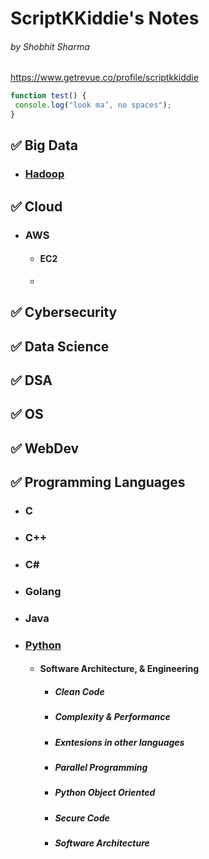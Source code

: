 # ScriptKKiddie's Notes
###### by Shobhit Sharma

https://www.getrevue.co/profile/scriptkkiddie

```javascript
function test() {
 console.log("look ma’, no spaces");
}
```

## :white_check_mark: Big Data
   * ### [Hadoop](Hadoop.MD)
## :white_check_mark: Cloud
   * ### AWS
     * #### EC2
     * 
## :white_check_mark: Cybersecurity
## :white_check_mark: Data Science
## :white_check_mark: DSA
## :white_check_mark: OS
## :white_check_mark: WebDev
## :white_check_mark: Programming Languages
   * ### C
   * ### C++
   * ### C#
   * ### Golang
   * ### Java
   * ### [Python](Programming%20Languages/Python/Python.MD)
     * #### Software Architecture, & Engineering
       * ##### Clean Code
       * ##### Complexity & Performance
       * ##### Exntesions in other languages
       * ##### Parallel Programming
       * ##### Python Object Oriented
       * ##### Secure Code
       * ##### Software Architecture
